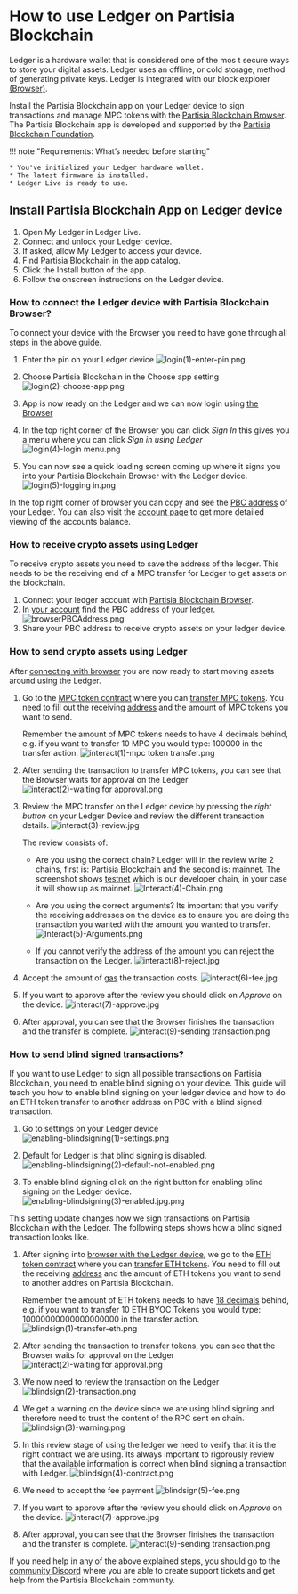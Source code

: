 # How to use Ledger on Partisia Blockchain

Ledger is a hardware wallet that is considered one of the mos
t secure ways to store your digital assets. Ledger uses an offline, or cold storage, method of generating private keys. Ledger is integrated with our block explorer [(Browser)](https://browser.partisiablockchain.com/account).


Install the Partisia Blockchain app on your Ledger device to sign transactions and manage MPC tokens with
the [Partisia Blockchain Browser](https://browser.partisiablockchain.com/account). The Partisia Blockchain app is
developed and supported by the [Partisia Blockchain Foundation](https://partisiablockchain.com/).

!!! note "Requirements: What’s needed before starting"

    * You've initialized your Ledger hardware wallet.
    * The latest firmware is installed.
    * Ledger Live is ready to use.

## Install Partisia Blockchain App on Ledger device

1. Open My Ledger in Ledger Live.
2. Connect and unlock your Ledger device.
3. If asked, allow My Ledger to access your device.
4. Find Partisia Blockchain in the app catalog.
5. Click the Install button of the app.
6. Follow the onscreen instructions on the Ledger device.

### How to connect the Ledger device with Partisia Blockchain Browser?

To connect your device with the Browser you need to have gone through all steps in the above guide.

1. Enter the pin on your Ledger device
   ![login(1)-enter-pin.png](login%281%29-enter-pin.png)

2. Choose Partisia Blockchain in the Choose app setting
   ![login(2)-choose-app.png](login%282%29-choose-app.png)

3. App is now ready on the Ledger and we can now login using [the Browser](https://browser.partisiablockchain.com)

4. In the top right corner of the Browser you can click _Sign In_ this gives you a menu where you can click _Sign in
   using Ledger_
   ![login(4)-login menu.png](login%284%29-login%20menu.png)

5. You can now see a quick loading screen coming up where it signs you into your Partisia Blockchain Browser with the
   Ledger device.
   ![login(5)-logging in.png](login%285%29-logging%20in.png)

In the top right corner of browser you can copy and see the [PBC address](../../../pbc-fundamentals/dictionary.md#address) of your Ledger. You can also visit
the [account page](https://browser.partisiablockchain.com/account) to get more detailed viewing of the accounts balance.

### How to receive crypto assets using Ledger

To receive crypto assets you need to save the address of the ledger. This needs to be the receiving end of a MPC transfer
for Ledger to get assets on the blockchain.

1. Connect your ledger account with [Partisia Blockchain Browser](#how-to-connect-the-ledger-device-with-partisia-blockchain-browser).
2. In [your account](https://browser.partisiablockchain.com/account) find the PBC address of your ledger.
![browserPBCAddress.png](browserPBCAddress.png)
3. Share your PBC address to receive crypto assets on your ledger device.


### How to send crypto assets using Ledger

After [connecting with browser](#how-to-connect-the-ledger-device-with-partisia-blockchain-browser) you are now ready to start moving assets around using the Ledger.

1. Go to
   the [MPC token contract](https://browser.partisiablockchain.com/contracts/01a4082d9d560749ecd0ffa1dcaaaee2c2cb25d881)
   where you
   can [transfer MPC tokens](https://browser.partisiablockchain.com/contracts/01a4082d9d560749ecd0ffa1dcaaaee2c2cb25d881/transfer).
   You need to fill out the receiving [address](../../../pbc-fundamentals/dictionary.md) and the amount of MPC tokens
   you want to send. 
 
    Remember the amount of MPC tokens needs to have 4 decimals behind, e.g. if you want to transfer 10 MPC you would type: 100000 in the transfer action.
   ![interact(1)-mpc token transfer.png](interact%281%29-mpc%20token%20transfer.png)

2. After sending the transaction to transfer MPC tokens, you can see that the Browser waits for approval on the Ledger
   ![interact(2)-waiting for approval.png](interact%282%29-waiting%20for%20approval.png)

3. Review the MPC transfer on the Ledger device by pressing the _right button_ on your Ledger Device and review the different transaction details.
   ![interact(3)-review.jpg](interact%283%29-review.jpg)

    The review consists of:

    * Are you using the correct chain? Ledger will in the review write 2 chains, first is: Partisia Blockchain and the second is: mainnet. The screenshot shows [testnet](../../access-and-use-the-testnet.md) which is our developer chain, in your case it will show up as mainnet.
      ![Interact(4)-Chain.png](Interact%284%29-Chain.png)

    * Are you using the correct arguments? Its important that you verify the receiving addresses on the device as to
      ensure you are doing the transaction you wanted with the amount you wanted to transfer.
      ![Interact(5)-Arguments.png](Interact%285%29-Arguments.png)

    * If you cannot verify the address of the amount you can reject the transaction on the Ledger.
      ![interact(8)-reject.jpg](interact%288%29-reject.jpg)

4. Accept the amount of [gas](../../../pbc-fundamentals/dictionary.md#gas) the transaction costs.
   ![interact(6)-fee.jpg](interact%286%29-fee.jpg)

5. If you want to approve after the review you should click on _Approve_ on the device.
   ![interact(7)-approve.jpg](interact%287%29-approve.jpg)

6. After approval, you can see that the Browser finishes the transaction and the transfer is complete.
   ![interact(9)-sending transaction.png](interact%289%29-sending%20transaction.png)

### How to send blind signed transactions?
If you want to use Ledger to sign all possible transactions on Partisia Blockchain, you need to enable blind signing on your device. This guide will teach you how to enable blind signing on your ledger device and how to do an ETH token transfer to another address on PBC with a blind signed transaction.

1. Go to settings on your Ledger device
![enabling-blindsigning(1)-settings.png](enabling-blindsigning%281%29-settings.png)

2. Default for Ledger is that blind signing is disabled.
![enabling-blindsigning(2)-default-not-enabled.png](enabling-blindsigning%282%29-default-not-enabled.png)

3. To enable blind signing click on the right button for enabling blind signing on the Ledger device. 
![enabling-blindsigning(3)-enabled.jpg.png](enabling-blindsigning%283%29-enabled.jpg.png)

This setting update changes how we sign transactions on Partisia Blockchain with the Ledger. The following steps shows how a blind signed transaction looks like.  

1. After signing into [browser with the Ledger device](#how-to-connect-the-ledger-device-with-partisia-blockchain-browser), we go to
   the [ETH token contract](https://browser.partisiablockchain.com/contracts/014a6d0fd09fe2e6853a76caedcb46646ab7ee69d6)
   where you
   can [transfer ETH tokens](https://browser.partisiablockchain.com/contracts/014a6d0fd09fe2e6853a76caedcb46646ab7ee69d6/transfer).
   You need to fill out the receiving [address](../../../pbc-fundamentals/dictionary.md) and the amount of ETH tokens
   you want to send to another addres on Partisia Blockchain. 
   
    Remember the amount of ETH tokens needs to have [18 decimals](https://partisiablockchain.gitlab.io/documentation/pbc-fundamentals/byoc/bridging-byoc-by-sending-transactions.html#bridgeable-coins-on-mainnet) behind, e.g. if you want to transfer 10 ETH BYOC Tokens you would type: 10000000000000000000 in the transfer action.
![blindsign(1)-transfer-eth.png](blindsign%281%29-transfer-eth.png)

2. After sending the transaction to transfer tokens, you can see that the Browser waits for approval on the Ledger
   ![interact(2)-waiting for approval.png](interact%282%29-waiting%20for%20approval.png)

3. We now need to review the transaction on the Ledger
![blindsign(2)-transaction.png](blindsign%282%29-transaction.png)

4. We get a warning on the device since we are using blind signing and therefore need to trust the content of the RPC sent on chain. 
![blindsign(3)-warning.png](blindsign%283%29-warning.png)

5. In this review stage of using the ledger we need to verify that it is the right contract we are using. Its always important to rigorously review that the available information is correct when blind signing a transaction with Ledger.
![blindsign(4)-contract.png](blindsign%284%29-contract.png)

6. We need to accept the fee payment
![blindsign(5)-fee.png](blindsign%285%29-fee.png)

7. If you want to approve after the review you should click on _Approve_ on the device.
   ![interact(7)-approve.jpg](interact%287%29-approve.jpg)

8. After approval, you can see that the Browser finishes the transaction and the transfer is complete.
   ![interact(9)-sending transaction.png](interact%289%29-sending%20transaction.png)


If you need help in any of the above explained steps, you should go to the [community Discord](../../../get-support-from-pbc-community.md) where you are able to create support tickets and get help from the Partisia Blockchain community. 